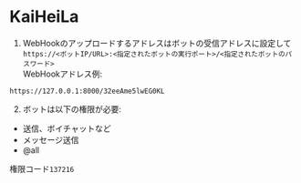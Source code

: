 # KaiHeiLa
1. WebHookのアップロードするアドレスはボットの受信アドレスに設定して`https://<ボットIP/URL>:<指定されたボットの実行ポート>/<指定されたボットのパスワード>`  
WebHookアドレス例:
```
https://127.0.0.1:8000/32eeAme5lwEG0KL
```

2. ボットは以下の権限が必要:
* 送信、ボイチャットなど
* メッセージ送信
*  @all

権限コード`137216`
